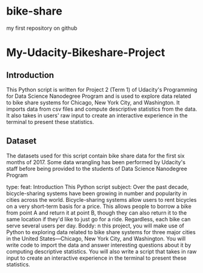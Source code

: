 # bike-share
my first repository on github 
# My-Udacity-Bikeshare-Project
## Introduction
This Python script is written for Project 2 (Term 1) of Udacity's Programming for Data Science Nanodegree Program and is used to explore data related to bike share systems for Chicago, New York City, and Washington. It imports data from csv files and compute descriptive statistics from the data. It also takes in users' raw input to create an interactive experience in the terminal to present these statistics.

## Dataset
The datasets used for this script contain bike share data for the first six months of 2017. Some data wrangling has been performed by Udacity's staff before being provided to the students of Data Science Nanodegree Program 

type:
feat: Introduction
This Python script
subject:
Over the past decade, bicycle-sharing systems have been growing in number and popularity in cities across the world. Bicycle-sharing systems allow users to rent bicycles on a very short-term basis for a price. This allows people to borrow a bike from point A and return it at point B, though they can also return it to the same location if they'd like to just go for a ride. Regardless, each bike can serve several users per day.
Boddy: 
n this project, you will make use of Python to exploring data related to bike share systems for three major cities in the United States—Chicago, New York City, and Washington. You will write code to import the data and answer interesting questions about it by computing descriptive statistics. You will also write a script that takes in raw input to create an interactive experience in the terminal to present these statistics.

